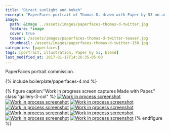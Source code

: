 ```yaml
---
title: "Direct sunlight and bokeh"
excerpt: "PaperFaces portrait of Thomas D. drawn with Paper by 53 on an iPad."
image: 
  path: &image ../assets/images/paperfaces-thomas-d-twitter.jpg 
  feature: *image
  cover: true
  teaser: /assets/images/paperfaces-thomas-d-twitter-teaser.jpg
  thumbnail: /assets/images/paperfaces-thomas-d-twitter-150.jpg
categories: [paperfaces]
tags: [portrait, illustration, Paper by 53, blend]
last_modified_at: 2017-01-17T14:26:35-05:00
---
```


PaperFaces portrait commission.

{% include boilerplate/paperfaces-4.md %}

{% figure caption:"Work in progress screen captures Made with Paper." class:"gallery-3-col" %}
[![Work in process screenshot](/assets/images/paperfaces-thomas-d-process-1-600.jpg)](/assets/images/paperfaces-thomas-d-process-1-lg.jpg)
[![Work in process screenshot](/assets/images/paperfaces-thomas-d-process-2-600.jpg)](/assets/images/paperfaces-thomas-d-process-2-lg.jpg)
[![Work in process screenshot](/assets/images/paperfaces-thomas-d-process-3-600.jpg)](/assets/images/paperfaces-thomas-d-process-3-lg.jpg)
[![Work in process screenshot](/assets/images/paperfaces-thomas-d-process-4-600.jpg)](/assets/images/paperfaces-thomas-d-process-4-lg.jpg)
[![Work in process screenshot](/assets/images/paperfaces-thomas-d-process-5-600.jpg)](/assets/images/paperfaces-thomas-d-process-5-lg.jpg)
[![Work in process screenshot](/assets/images/paperfaces-thomas-d-process-6-600.jpg)](/assets/images/paperfaces-thomas-d-process-6-lg.jpg)
[![Work in process screenshot](/assets/images/paperfaces-thomas-d-process-7-600.jpg)](/assets/images/paperfaces-thomas-d-process-7-lg.jpg)
[![Work in process screenshot](/assets/images/paperfaces-thomas-d-process-8-600.jpg)](/assets/images/paperfaces-thomas-d-process-8-lg.jpg)
[![Work in process screenshot](/assets/images/paperfaces-thomas-d-process-9-600.jpg)](/assets/images/paperfaces-thomas-d-process-9-lg.jpg)
{% endfigure %}
